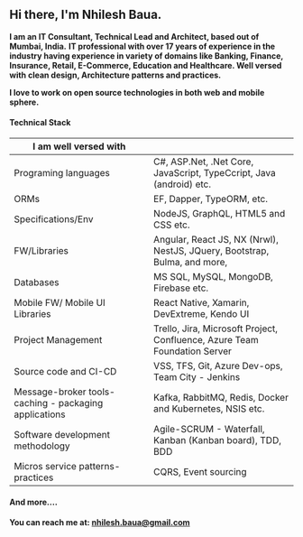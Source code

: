 

## Hi there, I'm Nhilesh Baua.


**I am an IT Consultant, Technical Lead and Architect, based out of Mumbai, India.**
**IT professional with over 17 years of experience in the industry having experience in variety of domains like Banking, Finance, Insurance, Retail, E-Commerce, Education and Healthcare. Well versed with clean design, Architecture patterns and practices.**

**I love to work on open source technologies in both web and mobile sphere.** 

#### Technical Stack

|I am well versed with |  |  
| ------------ | ------------ |
| Programing languages | C#, ASP.Net, .Net Core, JavaScript, TypeCcript, Java (android) etc. |
| ORMs| EF, Dapper, TypeORM, etc. |
|Specifications/Env | NodeJS, GraphQL, HTML5 and CSS etc. |
| FW/Libraries | Angular, React JS, NX (Nrwl), NestJS, JQuery, Bootstrap, Bulma, and more, |
| Databases |  MS SQL, MySQL, MongoDB, Firebase etc. |
| Mobile FW/ Mobile UI Libraries | React Native, Xamarin, DevExtreme, Kendo UI |
| Project Management|  Trello, Jira, Microsoft Project, Confluence, Azure Team Foundation Server
| Source code and CI-CD|   VSS, TFS, Git, Azure Dev-ops, Team City - Jenkins |
| Message-broker tools- caching - packaging applications | Kafka, RabbitMQ, Redis, Docker and Kubernetes, NSIS etc.|
|Software development methodology| Agile-SCRUM - Waterfall, Kanban (Kanban board), TDD, BDD|
| Micros service patterns-practices| CQRS, Event sourcing | 

#### And more....

#### You can reach me at: nhilesh.baua@gmail.com

